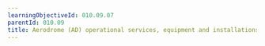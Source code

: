 ```yaml
---
learningObjectiveId: 010.09.07
parentId: 010.09
title: Aerodrome (AD) operational services, equipment and installations
---
```



